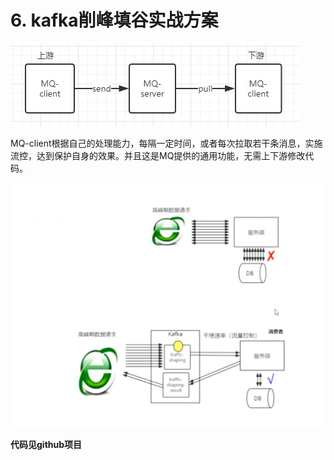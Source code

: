 # 6. kafka削峰填谷实战方案


<a data-fancybox title="kafka" href="./image/kafka11.jpg">![kafka](./image/kafka11.jpg)</a>

MQ-client根据自己的处理能力，每隔一定时间，或者每次拉取若干条消息，实施流控，达到保护自身的效果。并且这是MQ提供的通用功能，无需上下游修改代码。


<a data-fancybox title="kafka" href="./image/kafka12.jpg">![kafka](./image/kafka12.jpg)</a>


**代码见github项目**